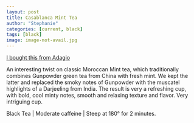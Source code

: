 ```yaml
---
layout: post
title: Casablanca Mint Tea
author: "Stephanie"
categories: [current, black]
tags: [black]
image: image-not-avail.jpg
---
```



[I bought this from Adagio](https://www.adagio.com/black/casablanca_twist.html)

An interesting twist on classic Moroccan Mint tea, which traditionally combines Gunpowder green tea from China with fresh mint. We kept the latter and replaced the smoky notes of Gunpowder with the muscatel highlights of a Darjeeling from India. The result is very a refreshing cup, with bold, cool minty notes, smooth and relaxing texture and flavor. Very intriguing cup.

Black Tea | Moderate caffeine | Steep at 180° for 2 minutes.
